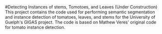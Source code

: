 #Detecting Instances of stems, Tomotoes, and Leaves
(Under Construction)
This project contains the code used for performing semantic segmentation and instance detection of tomatoes, leaves, and stems  for the University of Guelph's GIGAS project. The code is based on Mathew Veres' original code for tomato instance detection.
